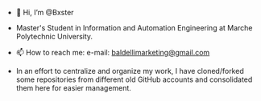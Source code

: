 - 👋 Hi, I’m @Bxster
- Master's Student in Information and Automation Engineering at Marche Polytechnic University.
- 📫 How to reach me: e-mail: baldellimarketing@gmail.com

- In an effort to centralize and organize my work, I have cloned/forked some repositories from different old GitHub accounts
and consolidated them here for easier management.

<!---
Bxster/Bxster is a ✨ special ✨ repository because its `README.md` (this file) appears on your GitHub profile.
You can click the Preview link to take a look at your changes.
--->
